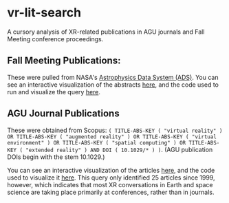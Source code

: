 # vr-lit-search
A cursory analysis of XR-related publications in AGU journals and Fall Meeting conference proceedings. 


## Fall Meeting Publications:
These were pulled from NASA's [Astrophysics Data System (ADS)](https://ui.adsabs.harvard.edu/). 
You can see an interactive visualization of the abstracts [here](https://kcollins.github.io/vr-lit-search/plots/VR%20Abstracts%20at%20AGU%20Fall%20Meeting%20Histogram_Labeled.html), and the code used to run and visualize the query [here](https://github.com/KCollins/vr-lit-search/blob/main/VR%20Lit%20Search.ipynb). 

## AGU Journal Publications
These were obtained from Scopus: `( TITLE-ABS-KEY ( "virtual reality" ) OR TITLE-ABS-KEY ( "augmented reality" ) OR TITLE-ABS-KEY ( "virtual environment" ) OR TITLE-ABS-KEY ( "spatial computing" ) OR TITLE-ABS-KEY ( "extended reality" ) AND DOI ( 10.1029/* ) )`. (AGU publication DOIs begin with the stem 10.1029.)

You can see an interactive visualization of the articles [here](https://kcollins.github.io/vr-lit-search/plots/XR%20Articles%20in%20AGU%20Journals%20Histogram_Labeled.html), and the code used to visualize it [here](https://github.com/KCollins/vr-lit-search/blob/main/VR%20Lit%20Search%20Journals.ipynb). 
This query only identified 25 articles since 1999, however, which indicates that most XR conversations in Earth and space science are taking place primarily at conferences, rather than in journals. 
